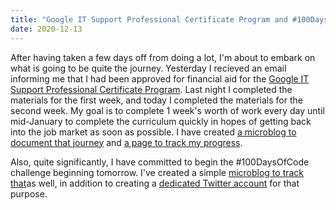```yaml
---
title: "Google IT Support Professional Certificate Program and #100DaysOfCode"
date: 2020-12-13
---
```


After having taken a few days off from doing a lot, I'm about to embark on what is going to be quite the journey. Yesterday I recieved an email informing me that I had been approved for financial aid for the [Google IT Support Professional Certificate Program](https://grow.google/programs/it-support/). Last night I completed the materials for the first week, and today I completed the materials for the second week. My goal is to complete 1 week's worth of work every day until mid-January to complete the curriculum quickly in hopes of getting back into the job market as soon as possible. I have created [a microblog to document that journey](https://ahimsaweb.cc/it-support-pro-certificate-program.html) and [a page to track my progress](https://ahimsaweb.cc/it-support-pro-certificate-progress.html). 

Also, quite significantly, I have committed to begin the #100DaysOfCode challenge beginning tomorrow. I've created a simple [microblog to track that](https://ahimsaweb.cc/100DaysOfCode.html)as well, in addition to creating a [dedicated Twitter account](https://twitter.com/ahimsacode) for that purpose.
